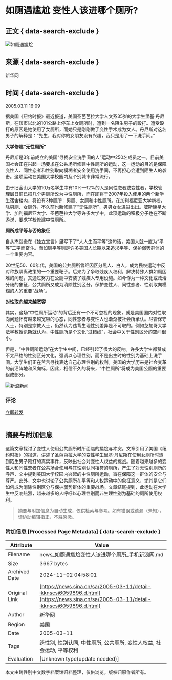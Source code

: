 # 如厕遇尴尬 变性人该进哪个厕所?

## 正文 { data-search-exclude }


![如厕遇尴尬](https://n.sinaimg.cn/sinakd10203/238/w119h119/20221208/7ed3-a58e018751ed10b2d3ef2d3808732c16.jpg)

## 来源 { data-search-exclude }

新华网

## 时间 { data-search-exclude }

2005.03.11 16:09

据美国《纽约时报》最近报道，美国圣芭芭拉大学人文系35岁的大学生里基·丹尼斯，在该市以北的101公路上停车上女厕所时，遭到一名陌生男子的殴打。遭受殴打的原因是她使用了女厕所，而她只是刚刚做了变性手术成为女人。丹尼斯对这名男子的解释是：“先生，我对你的女朋友没有兴趣，我只是用了一下洗手间。”

**大学修建“无性厕所”**

丹尼斯是3年前成立的美国“寻找安全洗手间的人”运动中250名成员之一。目前美国社会正在兴起一场要求在公共场所修建中性厕所的运动，这一运动的目的是保障变性人、同性恋者和性别取向模糊者安全使用洗手间，不再担心会遭到陌生人的袭击。这项运动在美国大学校园内及个别城市非常流行。

由于旧金山大学的10万名学生中有10%—12%的人是同性恋者或变性者，学校管理层日前已把几个男厕所改为中性厕所，而在即将于2007年投入使用的两个新学生宿舍楼内，将设有3种厕所：男厕、女厕和中性厕所。在加利福尼亚大学新校，除男厕、女厕外，不久前也新修建了“无性厕所”，男男女女进进出出。威斯康星大学、加利福尼亚大学、圣芭芭拉大学等许多大学中，此项运动的积极分子也在不断游说，要求学校修建中性厕所。

**厕所成平等与否的象征**

自从杰斐逊在《独立宣言》里写下了“人人生而平等”这句话，美国人就一直为“平等”二字而奋斗。而如厕平等则是许多美国人长期以来追求平等、保护弱势群体的一个重要内容。

20世纪50、60年代，美国的公共厕所曾经因区分黑人、白人，成为民权运动中反对种族隔离政策的一个重要靶子。后来为了争取残疾人权利，解决特殊人群如厕困难的问题，又通过努力在公厕中安装了残疾人专用设施。如今作为一种文化或政治分歧的象征，公共厕所又成为消除性别区分，保护变性人、同性恋者、性别取向模糊的人的重要“战场”。

**对性取向越来越宽容**

其实，这场“中性厕所运动”的背后还有一个不可忽视的现象，就是美国国内对性取向问题怀有越来越宽容的心态，同性恋者与变性人也渐渐被社会所承认。尽管保守人士，特别是宗教人士，仍然认为违背生理性别差异是不可取的。例如芝加哥大学法学教授凯斯就认为，中性厕所是个文化“过错线”，社会中关于性别区分的空间很小。

但是，“中性厕所运动”在大学生中间，已经引起了很大的反响。许多大学生都赞成不太严格的性别区分文化，强调以心理性别，而不是出生时的性别为基础上洗手间。大学生们正在苦苦寻找表达自己心理性别的权利。美国的大学历来是社会变革的前沿阵地和风向标，因此，相信不久的将来，“中性厕所”将成为美国公厕的重要组成部分。

![新浪新闻](https://n.sinaimg.cn/default/80905340/20200331/sinalogo.png)

### 评论

[立即转发](https://cmnt.sina.cn/index?product=comos&index=kknscsi6059896&tj_ch=news&is_clear=0)

![评论图标](data:image/png;base64,iVBORw0KGgoAAAANSUhEUgAAAAMAAAACAQMAAACnuvRZAAAAA1BMVEUAAACnej3aAAAAAXRSTlMAQObYZgAAAApJREFUCNdjAAIAAAQAASDSLW8AAAAASUVORK5CYII=)

## 摘要与附加信息

<!-- tcd_abstract -->
这篇文章探讨了变性人使用公共厕所时所面临的尴尬与冲突。文章引用了美国《纽约时报》的报道，讲述了圣芭芭拉大学的变性学生里基·丹尼斯在使用女厕所时遭到陌生男子殴打的真实事件，反映出社会对变性人权益的挑战。随着越来越多的变性人和同性恋者在公共场合使用与其性别认同相符的厕所，产生了对无性别厕所的呼声，文中提到美国大学校园内兴起的中性厕所运动，旨在保障这一群体的安全与尊严。此外，文中也讨论了公共厕所在平等和人权运动中的象征意义，尤其是它们如何成为消除性别区分与保护弱势群体的重要战场。文章结尾提到，此运动在大学生中反响热烈，越来越多的人呼吁以心理性别而非生理性别为基础的厕所使用权利。
<!-- tcd_abstract_end -->

> 摘要与附加信息为自动生成，仅供检索与参考。如有错误或遗漏（未知），请协助编辑指正，不胜感激。

### 附加信息 [Processed Page Metadata] { data-search-exclude }

| Attribute       | Value                                  |
|-----------------|----------------------------------------|
| Filename        | news_如厕遇尴尬变性人该进哪个厕所_手机新浪网.md                             |
| Size            | 3667 bytes                           |
| Archived Date   | 2024-11-02 04:58:01                             |
| Original Link   | [https://news.sina.cn/sa/2005-03-11/detail-ikknscsi6059896.d.html](https://news.sina.cn/sa/2005-03-11/detail-ikknscsi6059896.d.html)                       |
| Author          | 新华网                               |
| Region          | 美国                               |
| Date            | 2005-03-11                                 |
| Tags            | 跨性别, 性别认同, 中性厕所, 公共厕所, 变性人权益, 社会运动, 平等权利                                 |
| Evaluation            | [Unknown type(update needed)]                                 |
<!-- tcd_table_end -->

本文由跨性别中文数字档案馆归档整理，仅供浏览。版权归原作者所有。
